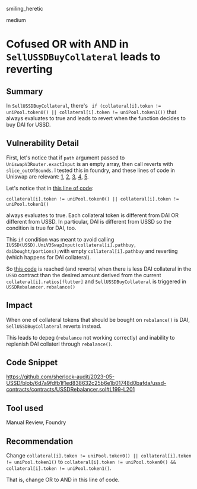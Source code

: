 smiling_heretic

medium

# Cofused OR with AND in `SellUSSDBuyCollateral` leads to reverting

## Summary

In `SellUSSDBuyCollateral`, there's ` if (collateral[i].token != uniPool.token0() || collateral[i].token != uniPool.token1())` that always evaluates to true and leads to revert when the function decides to buy DAI for USSD.

## Vulnerability Detail

First, let's notice that if `path` argument passed to `UniswapV3Router.exactInput` is an empty array, then call reverts with `slice_outOfBounds`. I tested this in foundry, and these lines of code in Uniswap are relevant: [1](https://github.com/Uniswap/v3-periphery/blob/6cce88e63e176af1ddb6cc56e029110289622317/contracts/SwapRouter.sol#L30), [2](https://github.com/Uniswap/v3-periphery/blob/6cce88e63e176af1ddb6cc56e029110289622317/contracts/SwapRouter.sol#L150), [3](https://github.com/Uniswap/v3-periphery/blob/6cce88e63e176af1ddb6cc56e029110289622317/contracts/libraries/Path.sol#L60), [4](https://github.com/Uniswap/v3-periphery/blob/6cce88e63e176af1ddb6cc56e029110289622317/contracts/libraries/Path.sol#L8), [5](https://github.com/Uniswap/v3-periphery/blob/6cce88e63e176af1ddb6cc56e029110289622317/contracts/libraries/BytesLib.sol#L19).

Let's notice that in [this line of code](https://github.com/sherlock-audit/2023-05-USSD/blob/6d7a9fdfb1f1ed838632c25b6e1b01748d0bafda/ussd-contracts/contracts/USSDRebalancer.sol#L199):

`collateral[i].token != uniPool.token0() || collateral[i].token != uniPool.token1()`

always evaluates to true. Each collateral token is different from DAI OR different from USSD. In particular, DAI is different from USSD so the condition is true for DAI, too.

This `if` condition was meant to avoid calling `IUSSD(USSD).UniV3SwapInput(collateral[i].pathbuy, daibought/portions);`with empty `collateral[i].pathbuy` and reverting (which happens for DAI collateral).

So [this code](https://github.com/sherlock-audit/2023-05-USSD/blob/6d7a9fdfb1f1ed838632c25b6e1b01748d0bafda/ussd-contracts/contracts/USSDRebalancer.sol#L199-L201) is reached (and reverts) when there is less DAI collateral in the `USSD` contract than the desired amount derived from the current `collateral[i].ratios[flutter]` and `SellUSSDBuyCollateral` is triggered in `USSDRebalancer.rebalance()`

## Impact

When one of collateral tokens that should be bought on `rebalance()` is DAI, `SellUSSDBuyCollateral` reverts instead.

This leads to depeg (`rebalance` not working correctly) and inability to replenish DAI collaterl through `rebalance()`.

## Code Snippet

https://github.com/sherlock-audit/2023-05-USSD/blob/6d7a9fdfb1f1ed838632c25b6e1b01748d0bafda/ussd-contracts/contracts/USSDRebalancer.sol#L199-L201

## Tool used

Manual Review, Foundry

## Recommendation

Change `collateral[i].token != uniPool.token0() || collateral[i].token != uniPool.token1()` to `collateral[i].token != uniPool.token0() && collateral[i].token != uniPool.token1()`. 

That is, change OR to AND in this line of code.
